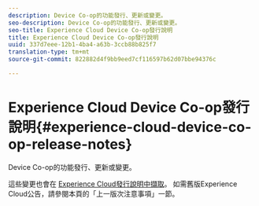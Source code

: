 ```yaml
---
description: Device Co-op的功能發行、更新或變更。
seo-description: Device Co-op的功能發行、更新或變更。
seo-title: Experience Cloud Device Co-op發行說明
title: Experience Cloud Device Co-op發行說明
uuid: 337d7eee-12b1-4ba4-a63b-3ccb88b825f7
translation-type: tm+mt
source-git-commit: 822882d4f9bb9eed7cf116597b62d07bbe94376c

---
```



# Experience Cloud Device Co-op發行說明{#experience-cloud-device-co-op-release-notes}

Device Co-op的功能發行、更新或變更。

這些變更也會在 [Experience Cloud發行說明中擷取](https://docs.adobe.com/content/help/zh-Hant/release-notes/experience-cloud/current.html)。 如需舊版Experience Cloud公告，請參閱本頁的「上一版次注意事項」一節。
